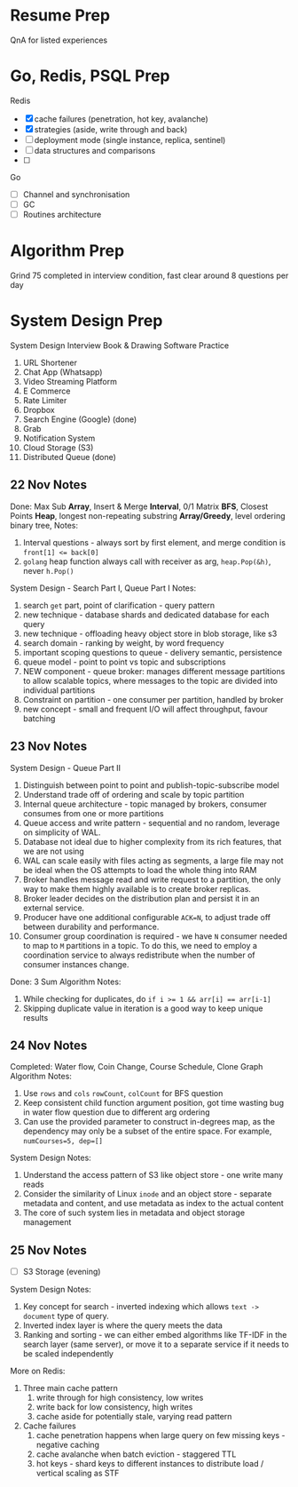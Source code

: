 # Resume Prep
QnA for listed experiences
# Go, Redis, PSQL Prep
Redis
- [x] cache failures (penetration, hot key, avalanche)
- [x] strategies (aside, write through and back)
- [ ] deployment mode (single instance, replica, sentinel)
- [ ] data structures and comparisons
- [ ] 
Go
- [ ] Channel and synchronisation
- [ ] GC
- [ ] Routines architecture 
# Algorithm Prep
Grind 75 completed in interview condition, fast clear around 8 questions per day
# System Design Prep
System Design Interview Book & Drawing Software Practice
1. URL Shortener 
2. Chat App (Whatsapp)
3. Video Streaming Platform
4. E Commerce
5. Rate Limiter
6. Dropbox
7. Search Engine (Google) (done)
8. Grab
9. Notification System 
10. Cloud Storage (S3)
11. Distributed Queue (done)

## 22 Nov Notes
Done: Max Sub **Array**, Insert & Merge **Interval**, 0/1 Matrix **BFS**, Closest Points **Heap**, longest non-repeating substring **Array/Greedy**, level ordering binary tree, 
Notes: 
1. Interval questions - always sort by first element, and merge condition is `front[1] <= back[0]`
2. `golang` heap function always call with receiver as arg, `heap.Pop(&h)`, never `h.Pop()`

System Design - Search Part I, Queue Part I
Notes:
1. search `get` part, point of clarification - query pattern
2. new technique - database shards and dedicated database for each query
3. new technique - offloading heavy object store in blob storage, like s3
4. search domain - ranking by weight, by word frequency
5. important scoping questions to queue - delivery semantic, persistence
6. queue model - point to point vs topic and subscriptions
7. NEW component - queue broker: manages different message partitions to allow scalable topics, where messages to the topic are divided into individual partitions
8. Constraint on partition - one consumer per partition, handled by broker 
9. new concept - small and frequent I/O will affect throughput, favour batching

## 23 Nov Notes

System Design - Queue Part II
1. Distinguish between point to point and publish-topic-subscribe model
2. Understand trade off of ordering and scale by topic partition
3. Internal queue architecture - topic managed by brokers, consumer consumes from one or more partitions
4. Queue access and write pattern - sequential and no random, leverage on simplicity of WAL.
5. Database not ideal due to higher complexity from its rich features, that we are not using
6. WAL can scale easily with files acting as segments, a large file may not be ideal when the OS attempts to load the whole thing into RAM
7. Broker handles message read and write request to a partition, the only way to make them highly available is to create broker replicas.
8. Broker leader decides on the distribution plan and persist it in an external service.
9. Producer have one additional configurable `ACK=N`, to adjust trade off between durability and performance.
10. Consumer group coordination is required - we have `N` consumer needed to map to `M` partitions in a topic. To do this, we need to employ a coordination service to always redistribute when the number of consumer instances change.

Done: 3 Sum
Algorithm Notes:
1. While checking for duplicates, do `if i >= 1 && arr[i] == arr[i-1]`
2. Skipping duplicate value in iteration is a good way to keep unique results

## 24 Nov Notes
Completed: Water flow, Coin Change, Course Schedule, Clone Graph
Algorithm Notes:
1. Use `rows` and `cols` `rowCount`, `colCount` for BFS question
2. Keep consistent child function argument position, got time wasting bug in water flow question due to different arg ordering
3. Can use the provided parameter to construct in-degrees map, as the dependency may only be a subset of the entire space. For example, `numCourses=5, dep=[]`

System Design Notes:
1. Understand the access pattern of S3 like object store - one write many reads
2. Consider the similarity of Linux `inode` and an object store - separate metadata and content, and use metadata as index to the actual content 
3. The core of such system lies in metadata and object storage management
## 25 Nov Notes
- [ ] S3 Storage (evening)

System Design Notes:
1. Key concept for search - inverted indexing which allows `text -> document` type of query. 
2. Inverted index layer is where the query meets the data
3. Ranking and sorting - we can either embed algorithms like TF-IDF in the search layer (same server), or move it to a separate service if it needs to be scaled independently

More on Redis:
1. Three main cache pattern
	1. write through for high consistency, low writes
	2. write back for low consistency, high writes
	3. cache aside for potentially stale, varying read pattern
2. Cache failures
	1. cache penetration happens when large query on few missing keys - negative caching 
	2. cache avalanche when batch eviction - staggered TTL
	3. hot keys - shard keys to different instances to distribute load / vertical scaling as STF
